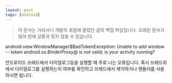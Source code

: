 ```yaml
---
layout: post
tags: [android]
---
```


> 이 문서는 가리사니 개발자 포럼에 올렸던 글의 백업 파일입니다.
오래된 문서가 많아 현재 상황과 맞지 않을 수 있습니다.


android.view.WindowManager$BadTokenException: Unable to add window -- token android.os.BinderProxy@ is not valid; is your activity running?

안드로이드 쓰래드에서 다이얼로그등을 실행할 때 주로 나는 오류입니다.
혹시 쓰래드위에서 다이얼로그를 실행하는지 여부를 확인하고 쓰래드에서 제거하거나 핸들러를 사용하시면 됩니다.
